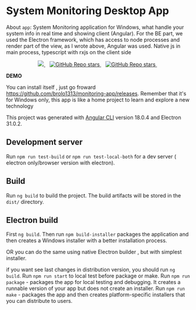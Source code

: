 # System Monitoring Desktop App

About `app`:
System Monitoring application for Windows, what handle your  system info in real time and showing client (Angular). 
For the BE part, we used the Electron framework, which has access to node processes and render part of the view, as I wrote above, Angular was used.
Native js in main process, typescript with rxjs on the client side


<p align='center'>
 <a href="#">
    <img src="https://img.shields.io/badge/Angular-DD0031?style=for-the-badge&logo=angular&logoColor=white" />
  </a>&nbsp;&nbsp;
  <a href="#">
  <img alt="GitHub Repo stars" src="https://img.shields.io/badge/TypeScript-007ACC?style=for-the-badge&logo=typescript&logoColor=white">
</a>&nbsp;&nbsp;
  <a href="#">
  <img alt="GitHub Repo stars" src="https://img.shields.io/badge/Material%20UI-007FFF?style=for-the-badge&logo=mui&logoColor=white">
</a>&nbsp;&nbsp;

</p>


**DEMO**

You can install  itself , just go froward https://github.com/brolo1313/monitoring-app/releases.
Remember that it's for Windows only, this app is like a home project to learn and explore a new technology


This project was generated with [Angular CLI](https://github.com/angular/angular-cli) version 18.0.4  and Electron 31.0.2.

## Development server

Run `npm run test-build` or `npm run test-local-both`  for a dev server ( electron only/browser version with electron).

## Build

Run `ng build` to build the project. The build artifacts will be stored in the `dist/` directory.


## Electron build
First `ng build`.
Then run `npm build-installer` packages the application and then creates a Windows installer with a better installation process.

OR you can do the same using native Electron builder , but with simplest  installer.

if you want see last changes in distribution version, you should run `ng build`.
Run `npm run start` to local test before package or make.
Run `npm run package` - packages the app for local testing and debugging. It creates a runnable version of your app but does not create an installer.
Run `npm run make` - packages the app and then creates platform-specific installers that you can distribute to users.

